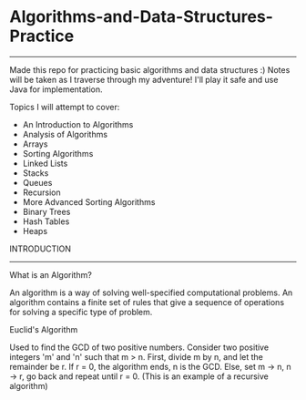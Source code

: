 # Algorithms-and-Data-Structures-Practice

******************************************************************************************************************************************



Made this repo for practicing basic algorithms and data structures :)
Notes will be taken as I traverse through my adventure! 
I'll play it safe and use Java for implementation. 

Topics I will attempt to cover:
- An Introduction to Algorithms
- Analysis of Algorithms 
- Arrays 
- Sorting Algorithms 
- Linked Lists 
- Stacks
- Queues 
- Recursion 
- More Advanced Sorting Algorithms 
- Binary Trees 
- Hash Tables 
- Heaps 











INTRODUCTION
*************



What is an Algorithm?

An algorithm is a way of solving well-specified computational problems. An algorithm contains a finite set of  rules that give a sequence of operations for solving a specific type of problem. 

Euclid's Algorithm 

Used to find the GCD of two positive numbers. Consider two positive integers 'm' and 'n' such that m > n. First, divide m by n, and let the remainder be r. If r = 0, the algorithm ends, n is the GCD. Else, set m -> n, n -> r, go back and repeat until r = 0. 
(This is an example of a recursive algorithm)

